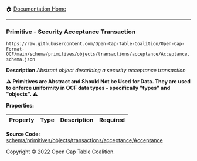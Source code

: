 :house: [Documentation Home](../../../../../../README.md)

---

### Primitive - Security Acceptance Transaction

`https://raw.githubusercontent.com/Open-Cap-Table-Coalition/Open-Cap-Format-OCF/main/schema/primitives/objects/transactions/acceptance/Acceptance.schema.json`

**Description** _Abstract object describing a security acceptance transaction_

**:warning: Primitives are Abstract and Should Not be Used for Data. They are used to enforce uniformity in OCF data types - specifically "types" and "objects". :warning:**

**Properties:**

| Property | Type | Description | Required |
| -------- | ---- | ----------- | -------- |

**Source Code:** [schema/primitives/objects/transactions/acceptance/Acceptance](../../../../../../../schema/primitives/objects/transactions/acceptance/Acceptance.schema.json)

Copyright © 2022 Open Cap Table Coalition.
